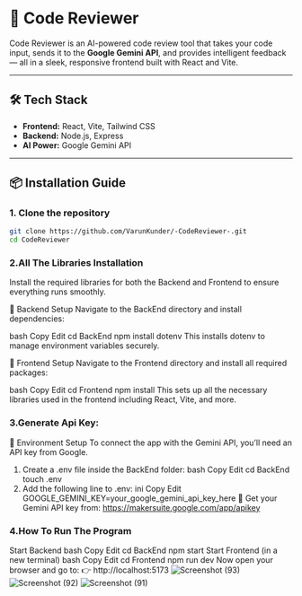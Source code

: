 # 🚀 Code Reviewer

Code Reviewer is an AI-powered code review tool that takes your code input, sends it to the **Google Gemini API**, and provides intelligent feedback — all in a sleek, responsive frontend built with React and Vite.

---

## 🛠️ Tech Stack

- **Frontend:** React, Vite, Tailwind CSS
- **Backend:** Node.js, Express
- **AI Power:** Google Gemini API

---

## 📦 Installation Guide

### 1. Clone the repository
```bash
git clone https://github.com/VarunKunder/-CodeReviewer-.git
cd CodeReviewer
```
### 2.All The Libraries Installation

Install the required libraries for both the Backend and Frontend to ensure everything runs smoothly.

🔧 Backend Setup
Navigate to the BackEnd directory and install dependencies:

bash
Copy
Edit
cd BackEnd
npm install dotenv
This installs dotenv to manage environment variables securely.

🎨 Frontend Setup
Navigate to the Frontend directory and install all required packages:

bash
Copy
Edit
cd Frontend
npm install
This sets up all the necessary libraries used in the frontend including React, Vite, and more.

### 3.Generate Api Key:

🔐 Environment Setup
To connect the app with the Gemini API, you’ll need an API key from Google.

1. Create a .env file inside the BackEnd folder:
bash
Copy
Edit
cd BackEnd
touch .env
2. Add the following line to .env:
ini
Copy
Edit
GOOGLE_GEMINI_KEY=your_google_gemini_api_key_here
🧠 Get your Gemini API key from: https://makersuite.google.com/app/apikey


### 4.How To Run The Program

Start Backend
bash
Copy
Edit
cd BackEnd
npm start
Start Frontend (in a new terminal)
bash
Copy
Edit
cd Frontend
npm run dev
Now open your browser and go to:
👉 http://localhost:5173
![Screenshot (93)](https://github.com/user-attachments/assets/1f8f8348-ef5e-4195-9436-d1977c52ef34)
![Screenshot (92)](https://github.com/user-attachments/assets/a6837195-eb02-416d-afd0-007eef4dab04)
![Screenshot (91)](https://github.com/user-attachments/assets/8c1ccb88-c9ce-44b1-92ba-f7d60921e7be)
